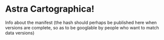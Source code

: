 # Astra Cartographica!

Info about the manifest (the hash should perhaps be published here when versions are complete, so as to be googlable by people who want to match data versions)
